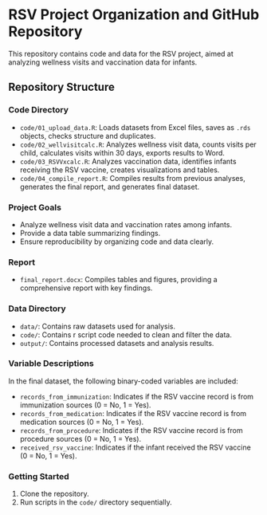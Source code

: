 # RSV Project Organization and GitHub Repository

This repository contains code and data for the RSV project, aimed at analyzing wellness visits and vaccination data for infants.

## Repository Structure

### Code Directory

- `code/01_upload_data.R`: Loads datasets from Excel files, saves as `.rds` objects, checks structure and duplicates.
- `code/02_wellvisitcalc.R`: Analyzes wellness visit data, counts visits per child, calculates visits within 30 days, exports results to Word.
- `code/03_RSVVxcalc.R`: Analyzes vaccination data, identifies infants receiving the RSV vaccine, creates visualizations and tables.
- `code/04_compile_report.R`: Compiles results from previous analyses, generates the final report, and generates final dataset. 

### Project Goals

- Analyze wellness visit data and vaccination rates among infants.
- Provide a data table summarizing findings.
- Ensure reproducibility by organizing code and data clearly.

### Report

- `final_report.docx`: Compiles tables and figures, providing a comprehensive report with key findings.

### Data Directory

- `data/`: Contains raw datasets used for analysis.
- `code/`: Contains r script code needed to clean and filter the data.
- `output/`: Contains processed datasets and analysis results.

### Variable Descriptions

In the final dataset, the following binary-coded variables are included:

- `records_from_immunization`: Indicates if the RSV vaccine record is from immunization sources (0 = No, 1 = Yes).
- `records_from_medication`: Indicates if the RSV vaccine record is from medication sources (0 = No, 1 = Yes).
- `records_from_procedure`: Indicates if the RSV vaccine record is from procedure sources (0 = No, 1 = Yes).
- `received_rsv_vaccine`: Indicates if the infant received the RSV vaccine (0 = No, 1 = Yes).

### Getting Started

1. Clone the repository.
2. Run scripts in the `code/` directory sequentially.
